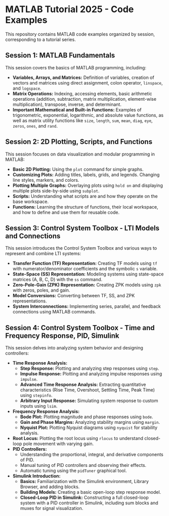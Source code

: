 # MATLAB Tutorial 2025 - Code Examples

This repository contains MATLAB code examples organized by session, corresponding to a tutorial series.

## Session 1: MATLAB Fundamentals

This session covers the basics of MATLAB programming, including:
-   **Variables, Arrays, and Matrices:** Definition of variables, creation of vectors and matrices using direct assignment, colon operator, `linspace`, and `logspace`.
-   **Matrix Operations:** Indexing, accessing elements, basic arithmetic operations (addition, subtraction, matrix multiplication, element-wise multiplication), transpose, inverse, and determinant.
-   **Important Mathematical and Built-in Functions:** Examples of trigonometric, exponential, logarithmic, and absolute value functions, as well as matrix utility functions like `size`, `length`, `sum`, `mean`, `diag`, `eye`, `zeros`, `ones`, and `rand`.

## Session 2: 2D Plotting, Scripts, and Functions

This session focuses on data visualization and modular programming in MATLAB:
-   **Basic 2D Plotting:** Using the `plot` command for simple graphs.
-   **Customizing Plots:** Adding titles, labels, grids, and legends. Changing line styles, markers, and colors.
-   **Plotting Multiple Graphs:** Overlaying plots using `hold on` and displaying multiple plots side-by-side using `subplot`.
-   **Scripts:** Understanding what scripts are and how they operate on the base workspace.
-   **Functions:** Learning the structure of functions, their local workspace, and how to define and use them for reusable code.

## Session 3: Control System Toolbox - LTI Models and Connections

This session introduces the Control System Toolbox and various ways to represent and combine LTI systems:
-   **Transfer Function (TF) Representation:** Creating TF models using `tf` with numerator/denominator coefficients and the symbolic `s` variable.
-   **State-Space (SS) Representation:** Modeling systems using state-space matrices (A, B, C, D) with the `ss` command.
-   **Zero-Pole-Gain (ZPK) Representation:** Creating ZPK models using `zpk` with zeros, poles, and gain.
-   **Model Conversions:** Converting between TF, SS, and ZPK representations.
-   **System Interconnections:** Implementing series, parallel, and feedback connections using MATLAB commands.

## Session 4: Control System Toolbox - Time and Frequency Response, PID, Simulink

This session delves into analyzing system behavior and designing controllers:
-   **Time Response Analysis:**
    -   **Step Response:** Plotting and analyzing step responses using `step`.
    -   **Impulse Response:** Plotting and analyzing impulse responses using `impulse`.
    -   **Advanced Time Response Analysis:** Extracting quantitative characteristics (Rise Time, Overshoot, Settling Time, Peak Time) using `stepinfo`.
    -   **Arbitrary Input Response:** Simulating system response to custom inputs using `lsim`.
-   **Frequency Response Analysis:**
    -   **Bode Plot:** Plotting magnitude and phase responses using `bode`.
    -   **Gain and Phase Margins:** Analyzing stability margins using `margin`.
    -   **Nyquist Plot:** Plotting Nyquist diagrams using `nyquist` for stability analysis.
-   **Root Locus:** Plotting the root locus using `rlocus` to understand closed-loop pole movement with varying gain.
-   **PID Controllers:**
    -   Understanding the proportional, integral, and derivative components of PID.
    -   Manual tuning of PID controllers and observing their effects.
    -   Automatic tuning using the `pidTuner` graphical tool.
-   **Simulink Introduction:**
    -   **Basics:** Familiarization with the Simulink environment, Library Browser, and adding blocks.
    -   **Building Models:** Creating a basic open-loop step response model.
    -   **Closed-Loop PID in Simulink:** Constructing a full closed-loop system with a PID controller in Simulink, including sum blocks and muxes for signal visualization.
